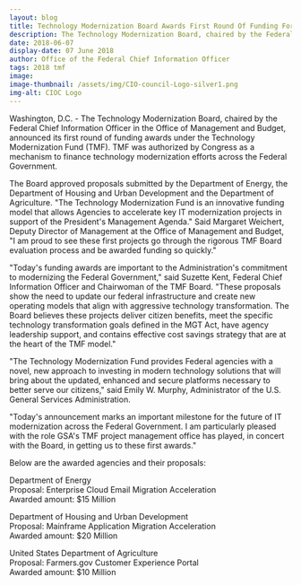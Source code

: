 ```yaml
---
layout: blog
title: Technology Modernization Board Awards First Round Of Funding For Modernizing Agency Technology
description: The Technology Modernization Board, chaired by the Federal Chief Information Officer in the Office of Management and Budget, announced its first round of funding awards under the Technology Modernization Fund (TMF).
date: 2018-06-07
display-date: 07 June 2018
author: Office of the Federal Chief Information Officer
tags: 2018 tmf
image:
image-thumbnail: /assets/img/CIO-council-Logo-silver1.png
img-alt: CIOC Logo
---
```

Washington, D.C. - The Technology Modernization Board, chaired by the Federal Chief Information Officer in the Office of Management and Budget, announced its first round of funding awards under the Technology Modernization Fund (TMF). TMF was authorized by Congress as a mechanism to finance technology modernization efforts across the Federal Government.

The Board approved proposals submitted by the Department of Energy, the Department of Housing and Urban Development and the Department of Agriculture. "The Technology Modernization Fund is an innovative funding model that allows Agencies to accelerate key IT modernization projects in support of the President's Management Agenda." Said Margaret Weichert, Deputy Director of Management at the Office of Management and Budget, "I am proud to see these first projects go through the rigorous TMF Board evaluation process and be awarded funding so quickly."

"Today's funding awards are important to the Administration's commitment to modernizing the Federal Government," said Suzette Kent, Federal Chief Information Officer and Chairwoman of the TMF Board. "These proposals show the need to update our federal infrastructure and create new operating models that align with aggressive technology transformation. The Board believes these projects deliver citizen benefits, meet the specific technology transformation goals defined in the MGT Act, have agency leadership support, and contains effective cost savings strategy that are at the heart of the TMF model."

"The Technology Modernization Fund provides Federal agencies with a novel, new approach to investing in modern technology solutions that will bring about the updated, enhanced and secure platforms necessary to better serve our citizens," said Emily W. Murphy, Administrator of the U.S. General Services Administration.

"Today's announcement marks an important milestone for the future of IT modernization across the Federal Government. I am particularly pleased with the role GSA's TMF project management office has played, in concert with the Board, in getting us to these first awards."

Below are the awarded agencies and their proposals:

Department of Energy  
Proposal: Enterprise Cloud Email Migration Acceleration  
Awarded amount: $15 Million  

Department of Housing and Urban Development  
Proposal: Mainframe Application Migration Acceleration  
Awarded amount: $20 Million  

United States Department of Agriculture  
Proposal: Farmers.gov Customer Experience Portal  
Awarded amount: $10 Million  

